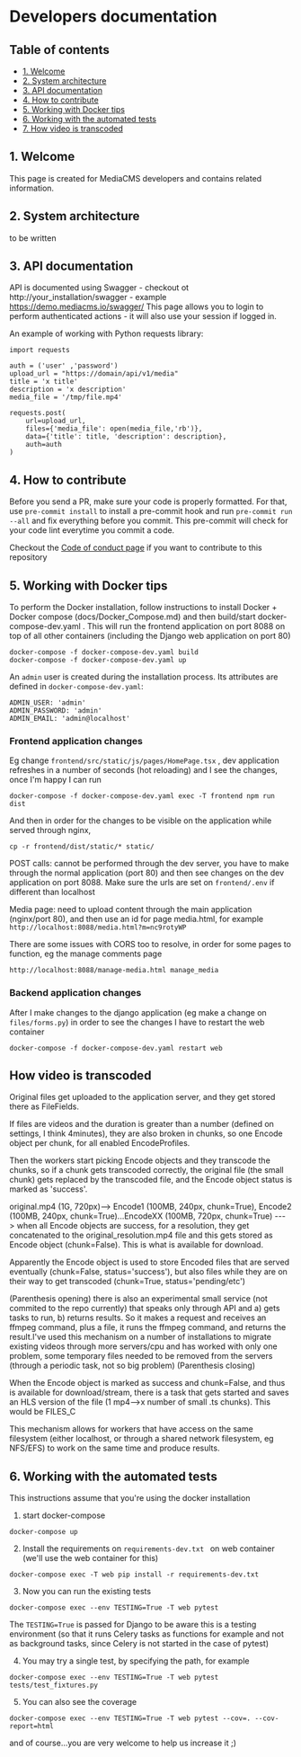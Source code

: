 # Developers documentation

## Table of contents
- [1. Welcome](#1-welcome)
- [2. System architecture](#2-system-architecture)
- [3. API documentation](#3-api-documentation)
- [4. How to contribute](#4-how-to-contribute)
- [5. Working with Docker tips](#5-working-with-docker-tips)
- [6. Working with the automated tests](#6-working-with-the-automated-tests)
- [7. How video is transcoded](#7-how-video-is-transcoded)

## 1. Welcome
This page is created for MediaCMS developers and contains related information.

## 2. System architecture
to be written

## 3. API documentation
API is documented using Swagger - checkout ot http://your_installation/swagger - example https://demo.mediacms.io/swagger/
This page allows you to login to perform authenticated actions - it will also use your session if logged in. 


An example of working with Python requests library:

```
import requests

auth = ('user' ,'password')
upload_url = "https://domain/api/v1/media"
title = 'x title'
description = 'x description'
media_file = '/tmp/file.mp4'

requests.post(
    url=upload_url,
    files={'media_file': open(media_file,'rb')},
    data={'title': title, 'description': description},
    auth=auth
)
```

## 4. How to contribute
Before you send a PR, make sure your code is properly formatted. For that, use `pre-commit install` to install a pre-commit hook and run `pre-commit run --all` and fix everything before you commit. This pre-commit will check for your code lint everytime you commit a code.

Checkout the [Code of conduct page](../CODE_OF_CONDUCT.md) if you want to contribute to this repository


## 5. Working with Docker tips

To perform the Docker installation, follow instructions to install Docker + Docker compose (docs/Docker_Compose.md) and then build/start docker-compose-dev.yaml . This will run the frontend application on port 8088 on top of all other containers (including the Django web application on port 80)

```
docker-compose -f docker-compose-dev.yaml build
docker-compose -f docker-compose-dev.yaml up
```

An `admin` user is created during the installation process. Its attributes are defined in `docker-compose-dev.yaml`:
```
ADMIN_USER: 'admin'
ADMIN_PASSWORD: 'admin'
ADMIN_EMAIL: 'admin@localhost'
```

### Frontend application changes
Eg change `frontend/src/static/js/pages/HomePage.tsx` , dev application refreshes in a number of seconds (hot reloading) and I see the changes, once I'm happy I can run

```
docker-compose -f docker-compose-dev.yaml exec -T frontend npm run dist
```

And then in order for the changes to be visible on the application while served through nginx, 

```
cp -r frontend/dist/static/* static/
```

POST calls: cannot be performed through the dev server, you have to make through the normal application (port 80) and then see changes on the dev application on port 8088. 
Make sure the urls are set on `frontend/.env` if different than localhost


Media page: need to upload content through the main application (nginx/port 80), and then use an id for page media.html, for example `http://localhost:8088/media.html?m=nc9rotyWP`

There are some issues with CORS too to resolve, in order for some pages to function, eg the manage comments page

```
http://localhost:8088/manage-media.html manage_media
```

### Backend application changes
After I make changes to the django application (eg make a change on `files/forms.py`) in order to see the changes I have to restart the web container

```
docker-compose -f docker-compose-dev.yaml restart web
```

## How video is transcoded

Original files get uploaded to the application server, and they get stored there as FileFields.

If files are videos and the duration is greater than a number (defined on settings, I think 4minutes), they are also broken in chunks, so one Encode object per chunk, for all enabled EncodeProfiles.

Then the workers start picking Encode objects and they transcode the chunks, so if a chunk gets transcoded correctly, the original file (the small chunk) gets replaced by the transcoded file, and the Encode object status is marked as 'success'.


original.mp4 (1G, 720px)--> Encode1 (100MB, 240px, chunk=True), Encode2 (100MB, 240px, chunk=True)...EncodeXX (100MB, 720px, chunk=True) ---> when all Encode objects are success, for a resolution, they get concatenated to the original_resolution.mp4 file and this gets stored as Encode object (chunk=False). This is what is available for download.

Apparently the Encode object is used to store Encoded files that are served eventually (chunk=False, status='success'), but also files while they are on their way to get transcoded (chunk=True, status='pending/etc')

(Parenthesis opening)
there is also an experimental small service (not commited to the repo currently) that speaks only through API and a) gets tasks to run, b) returns results. So it makes a request and receives an ffmpeg command, plus a file, it runs the ffmpeg command, and returns the result.I've used this mechanism on a number of installations to migrate existing videos through more servers/cpu and has worked with only one problem, some temporary files needed to be removed from the servers (through a periodic task, not so big problem)
(Parenthesis closing)


When the Encode object is marked as success and chunk=False, and thus is available for download/stream, there is a task that gets started and saves an HLS version of the file (1 mp4-->x number of small .ts chunks). This would be FILES_C

This mechanism allows for workers that have access on the same filesystem (either localhost, or through a shared network filesystem, eg NFS/EFS) to work on the same time and produce results. 

## 6. Working with the automated tests

This instructions assume that you're using the docker installation

1. start docker-compose

```
docker-compose up
```

2. Install the requirements on `requirements-dev.txt ` on web container (we'll use the web container for this)

```
docker-compose exec -T web pip install -r requirements-dev.txt 
```

3. Now you can run the existing tests

```
docker-compose exec --env TESTING=True -T web pytest
```

The `TESTING=True` is passed for Django to be aware this is a testing environment (so that it runs Celery tasks as functions for example and not as background tasks, since Celery is not started in the case of pytest)


4. You may try a single test, by specifying the path, for example

```
docker-compose exec --env TESTING=True -T web pytest tests/test_fixtures.py
```

5. You can also see the coverage

```
docker-compose exec --env TESTING=True -T web pytest --cov=. --cov-report=html
```

and of course...you are very welcome to help us increase it ;)

